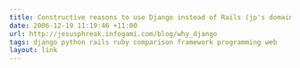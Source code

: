 ```yaml
---
title: Constructive reasons to use Django instead of Rails (jp's domain)
date: 2006-12-19 11:19:46 +11:00
url: http://jesusphreak.infogami.com/blog/why_django
tags: django python rails ruby comparison framework programming web
layout: link
---
```

